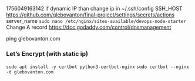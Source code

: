 
1756049163142
if dynamic IP than change 
ip in ~/.ssh/config
SSH_HOST https://github.com/glebovanton/final-project/settings/secrets/actions
server_name `sudo nano /etc/nginx/sites-available/devops-node-starter`
Change A record https://dcc.godaddy.com/control/dnsmanagement

ping glebovanton.com

### Let’s Encrypt (with static ip)
`sudo apt install -y certbot python3-certbot-nginx`
`sudo certbot --nginx -d glebovanton.com`
